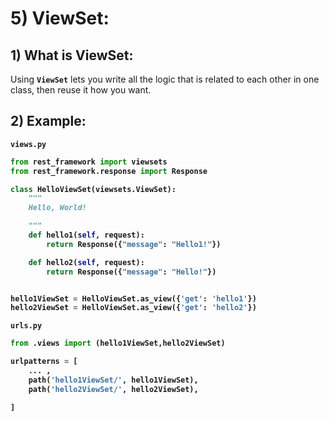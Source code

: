 # 5) ViewSet:

## 1) What is ViewSet:

Using **`ViewSet`** lets you write all the logic that is related
 to each other in one class, then reuse it how you want.



## 2) Example:

<b>

`views.py`
```python
from rest_framework import viewsets
from rest_framework.response import Response

class HelloViewSet(viewsets.ViewSet):
    """
    Hello, World!

    """
    def hello1(self, request):
        return Response({"message": "Hello1!"})

    def hello2(self, request):
        return Response({"message": "Hello!"})


hello1ViewSet = HelloViewSet.as_view({'get': 'hello1'})
hello2ViewSet = HelloViewSet.as_view({'get': 'hello2'})
```





`urls.py`
```python
from .views import (hello1ViewSet,hello2ViewSet)

urlpatterns = [
	... ,
    path('hello1ViewSet/', hello1ViewSet),
    path('hello2ViewSet/', hello2ViewSet),

]
```

</b>

























































